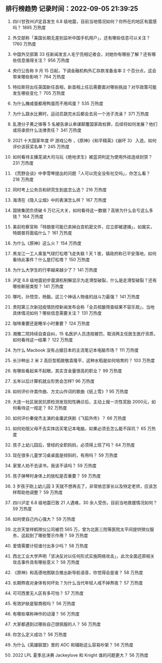 
## 排行榜趋势 记录时间：2022-09-05 21:39:25
  
  1. 四川甘孜州泸定县发生 6.8 级地震，目前当地情况如何？你所在的地区有震感吗？ 1895 万热度
    
  2. 外交部称「美国长期无差别监听中国手机用户」，还有哪些信息可以关注？ 1760 万热度
    
  3. 中国外交部第 33 任新闻发言人毛宁亮相记者会，对她你有哪些了解？还有哪些信息值得关注？ 956 万热度
    
  4. 央行公告称 9 月 15 日起，下调金融机构外汇存款准备金率 2 个百分点，这会带来哪些影响？ 764 万热度
    
  5. 特拉斯将出任英国新任首相，新首相上任后需要面对哪些挑战？对华政策可能发生哪些变化？ 705 万热度
    
  6. 为什么腌咸蛋都用鸭蛋而不用鸡蛋？ 535 万热度
    
  7. 为什么跳水比赛时，运动员跳完水后都会去另一个池子洗澡？ 371 万热度
    
  8. 乱港分子黄之锋等 5 名被告承认串谋颠覆国家政权罪，后续将如何发展？他们或将承担什么法律责任？ 341 万热度
    
  9. 2021 十大国家年度 IP 游戏公布 ，《原神》《和平精英》《崩坏 3》 入选，如何评价该获奖名单？ 245 万热度
    
  10. 如何看待主播芜湖大司马玩《绝地求生》被蓝洞判定为使用外挂连续封禁？ 231 万热度
    
  11. 《荒野会谈》中李雪琴提出的问题「人可以完全没有社交吗」，你怎么看？ 218 万热度
    
  12. 同时考上公务员和研究生到底怎么选？ 216 万热度
    
  13. 海清在《隐入尘烟》中的表演怎么样？ 167 万热度
    
  14. 国铁集团负债破 6 万亿元大关，如何看待这一数据？高铁为什么会亏这么多钱？ 164 万热度
    
  15. 美前检察官称「特朗普可能已卖掉白宫机密文件，应立即被逮捕」，如属实，特朗普将面临什么？ 161 万热度
    
  16. 为什么《原神》这么火？ 154 万热度
    
  17. 黑龙江一工人乘氢气球打松塔飞走失联 1 天 1 夜，镇政府称已平安落地，如何看待此事件？什么是打松塔？ 150 万热度
    
  18. 为什么大学生的行李越来越少了？ 141 万热度
    
  19. 泸定 6.8 级地震初步震源机制解显示为走滑型破裂，什么是走滑型破裂？还有哪些断层类型？ 141 万热度
    
  20. 哪吒，孙悟空，杨戬，这三个神话人物谁的战斗力最强？ 141 万热度
    
  21. 贵阳第三次新冠疫情防控新闻发布会称「全员核酸筛查结果不容乐观」，当地具体情况如何？哪些信息需要关注？ 131 万热度
    
  22. 咖啡重要还是睡半小时重要？ 124 万热度
    
  23. 湘雅二院持续自查自纠，15 名医护人员违规被罚，取消两主任医生医疗资质，如何看待这一结果？ 122 万热度
    
  24. 为什么 Macbook 没有占据日本的主流笔记本电脑市场？ 111 万热度
    
  25. 长沙种出 2 米 2 高巨型稻致敬袁隆平，这种水稻是如何培育的？ 103 万热度
    
  26. 有哪些看起来不起眼，其实含金量很高的职业？ 99 万热度
    
  27. 五年以后计算机就业形势会怎样? 96 万热度
    
  28. 如何评价许嵩作曲、方文山作词的歌曲《纸上雪》? 95 万热度
    
  29. 大连一社区居民抗原检测发现阳性确诊后，主动上报一次性奖励 2000元，如何看待这一规定？ 92 万热度
    
  30. 如何评价秦俊杰主演的金庸武侠剧《飞狐外传》？ 66 万热度
    
  31. 如何劝阻父母不去实体店买笔记本电脑，如果必须去怎么能不踩坑？ 65 万热度
    
  32. 孩子上幼儿园后，曾经的全职妈妈，必须得上班了吗？ 64 万热度
    
  33. 现在很多儿童学习桌桌面是倾斜的，有用吗？ 59 万热度
    
  34. 家里人劝不去读书，我该不读吗？ 59 万热度
    
  35. 孩子弹琴时身体上的放松是否重要？ 59 万热度
    
  36. 3 岁孩子刚上幼儿园 3 天就不想再去了，非常依恋家长以及特定老师，应该怎样帮助他调整？ 59 万热度
    
  37. 四川泸定 6.8 级地震已致 21 人遇难，30 余人受伤，目前当地救援情况如何？ 59 万热度
    
  38. 如何使自己内心强大？ 59 万热度
    
  39. 北京天堂祥鹤殡仪公司被罚 565 万，曾为北医三院等医院太平间提供殡仪服务，这起到了哪些警示作用？ 59 万热度
    
  40. 爱情需要计较谁付出多少吗？ 58 万热度
    
  41. 西北工业大学声明「坚决反对以任何形式实施网络攻击」，此次全面还原相关攻击事件具有哪些意义？ 58 万热度
    
  42. 《原神》和高德地图联合推出新导航语音，你觉得会是谁？ 58 万热度
    
  43. 长期熬夜对身体有何坏处？为什么当代年轻人戒不掉熬夜？ 57 万热度
    
  44. 可可西里无人区有多可怕？ 57 万热度
    
  45. 有效护肤是智商税吗？ 56 万热度
    
  46. 有哪些堪称神作的动漫？ 56 万热度
    
  47. 大家都遇到过哪些自己很佩服的人？ 56 万热度
    
  48. 你怎么定义成功？ 56 万热度
    
  49. 为什么《英雄联盟》里的 ADC 和辅助这么容易吵架？ 56 万热度
    
  50. 2022 LPL 夏季总决赛 Jackeylove 和 Knight 谁的问题更大？ 56 万热度
    